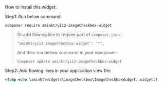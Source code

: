 How to install this widget:

Step1: Run below command
```
composer require aminkt/yii2-imageCheckbox-widget
```

>   Or add flowing line to require part of `composer.json` :
>   ```
>   "aminkt/yii2-imageCheckbox-widget": "*",
>   ```
>   
>   And then run bellow command in your composer :
>   ```
>   Composer update aminkt/yii2-imageCheckbox-widget
>   ```



Step2: Add flowing lines in your application view file:

```php
<?php echo \aminkt\widgets\imageCheckbox\ImageCheckboxWidget::widget() ?>
```